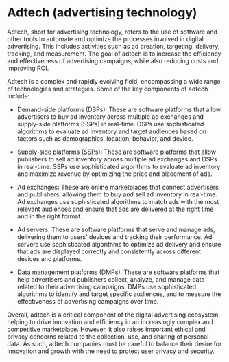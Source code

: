# Adtech (advertising technology)

Adtech, short for advertising technology, refers to the use of software and other tools to automate and optimize the processes involved in digital advertising. This includes activities such as ad creation, targeting, delivery, tracking, and measurement. The goal of adtech is to increase the efficiency and effectiveness of advertising campaigns, while also reducing costs and improving ROI.

Adtech is a complex and rapidly evolving field, encompassing a wide range of technologies and strategies. Some of the key components of adtech include:

* Demand-side platforms (DSPs): These are software platforms that allow advertisers to buy ad inventory across multiple ad exchanges and supply-side platforms (SSPs) in real-time. DSPs use sophisticated algorithms to evaluate ad inventory and target audiences based on factors such as demographics, location, behavior, and device.

* Supply-side platforms (SSPs): These are software platforms that allow publishers to sell ad inventory across multiple ad exchanges and DSPs in real-time. SSPs use sophisticated algorithms to evaluate ad inventory and maximize revenue by optimizing the price and placement of ads.

* Ad exchanges: These are online marketplaces that connect advertisers and publishers, allowing them to buy and sell ad inventory in real-time. Ad exchanges use sophisticated algorithms to match ads with the most relevant audiences and ensure that ads are delivered at the right time and in the right format.

* Ad servers: These are software platforms that serve and manage ads, delivering them to users' devices and tracking their performance. Ad servers use sophisticated algorithms to optimize ad delivery and ensure that ads are displayed correctly and consistently across different devices and platforms.

* Data management platforms (DMPs): These are software platforms that help advertisers and publishers collect, analyze, and manage data related to their advertising campaigns. DMPs use sophisticated algorithms to identify and target specific audiences, and to measure the effectiveness of advertising campaigns over time.

Overall, adtech is a critical component of the digital advertising ecosystem, helping to drive innovation and efficiency in an increasingly complex and competitive marketplace. However, it also raises important ethical and privacy concerns related to the collection, use, and sharing of personal data. As such, adtech companies must be careful to balance their desire for innovation and growth with the need to protect user privacy and security.

